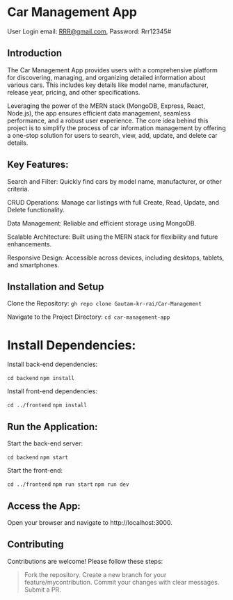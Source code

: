 # Car Management App
User Login email:  RRR@gmail.com,     Password: Rrr12345#
## Introduction

The Car Management App provides users with a comprehensive platform for discovering, managing, and organizing detailed information about various cars. This includes key details like model name, manufacturer, release year, pricing, and other specifications.

Leveraging the power of the MERN stack (MongoDB, Express, React, Node.js), the app ensures efficient data management, seamless performance, and a robust user experience. The core idea behind this project is to simplify the process of car information management by offering a one-stop solution for users to search, view, add, update, and delete car details.

## Key Features:

Search and Filter: Quickly find cars by model name, manufacturer, or other criteria.

CRUD Operations: Manage car listings with full Create, Read, Update, and Delete functionality.

Data Management: Reliable and efficient storage using MongoDB.

Scalable Architecture: Built using the MERN stack for flexibility and future enhancements.

Responsive Design: Accessible across devices, including desktops, tablets, and smartphones.

## Installation and Setup

Clone the Repository: `gh repo clone Gautam-kr-rai/Car-Management`

Navigate to the Project Directory: `cd car-management-app`

# Install Dependencies:

Install back-end dependencies:

`cd backend`
`npm install`

Install front-end dependencies:

`cd ../frontend`
`npm install`

## Run the Application:

Start the back-end server:

`cd backend`
`npm start`

Start the front-end:

`cd ../frontend`
`npm run start`
`npm run dev`

## Access the App:

Open your browser and navigate to http://localhost:3000.

## Contributing

Contributions are welcome! Please follow these steps:

> Fork the repository.
> Create a new branch for your feature/mycontribution.
> Commit your changes with clear messages.
> Submit a PR.

